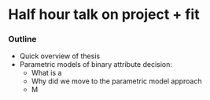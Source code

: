 # Half hour talk on project + fit


### Outline

- Quick overview of thesis
- Parametric models of binary attribute decision:
    - What is a 
    - Why did we move to the parametric model approach
    - M
